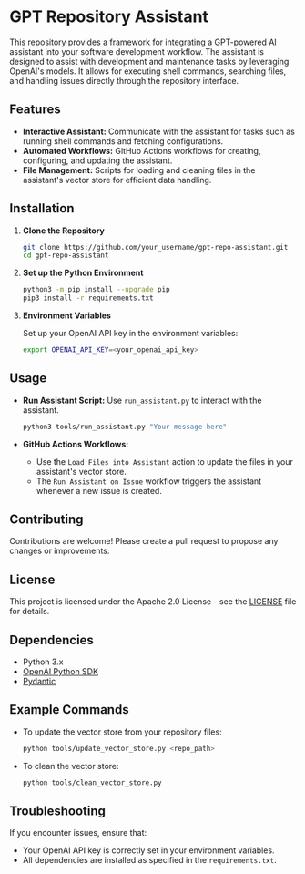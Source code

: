 # GPT Repository Assistant

This repository provides a framework for integrating a GPT-powered AI assistant into your software development workflow. The assistant is designed to assist with development and maintenance tasks by leveraging OpenAI's models. It allows for executing shell commands, searching files, and handling issues directly through the repository interface.

## Features

- **Interactive Assistant:** Communicate with the assistant for tasks such as running shell commands and fetching configurations.
- **Automated Workflows:** GitHub Actions workflows for creating, configuring, and updating the assistant.
- **File Management:** Scripts for loading and cleaning files in the assistant's vector store for efficient data handling.

## Installation

1. **Clone the Repository**

   ```sh
   git clone https://github.com/your_username/gpt-repo-assistant.git
   cd gpt-repo-assistant
   ```

2. **Set up the Python Environment**
   ```sh
   python3 -m pip install --upgrade pip
   pip3 install -r requirements.txt
   ```

3. **Environment Variables**

   Set up your OpenAI API key in the environment variables:

   ```sh
   export OPENAI_API_KEY=<your_openai_api_key>
   ```

## Usage

- **Run Assistant Script:** Use `run_assistant.py` to interact with the assistant.

   ```sh
   python3 tools/run_assistant.py "Your message here"
   ```

- **GitHub Actions Workflows:**
  - Use the `Load Files into Assistant` action to update the files in your assistant's vector store.
  - The `Run Assistant on Issue` workflow triggers the assistant whenever a new issue is created.

## Contributing

Contributions are welcome! Please create a pull request to propose any changes or improvements.

## License

This project is licensed under the Apache 2.0 License - see the [LICENSE](LICENSE) file for details.

## Dependencies

- Python 3.x
- [OpenAI Python SDK](https://pypi.org/project/openai/)
- [Pydantic](https://pypi.org/project/pydantic/)

## Example Commands

- To update the vector store from your repository files:
  ```sh
  python tools/update_vector_store.py <repo_path>
  ```
- To clean the vector store:
  ```sh
  python tools/clean_vector_store.py
  ```

## Troubleshooting

If you encounter issues, ensure that:
- Your OpenAI API key is correctly set in your environment variables.
- All dependencies are installed as specified in the `requirements.txt`.
